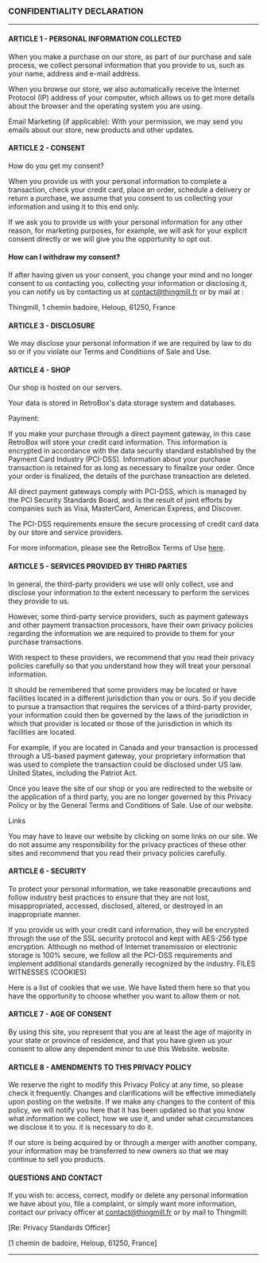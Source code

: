 ### CONFIDENTIALITY DECLARATION

----

#### ARTICLE 1 - PERSONAL INFORMATION COLLECTED

When you make a purchase on our store, as part of our purchase and sale process, we collect personal information that you provide to us, such as your name, address and e-mail address.

When you browse our store, we also automatically receive the Internet Protocol (IP) address of your computer, which allows us to get more details about the browser and the operating system you are using.

Email Marketing (if applicable): With your permission, we may send you emails about our store, new products and other updates.


#### ARTICLE 2 - CONSENT

How do you get my consent?

When you provide us with your personal information to complete a transaction, check your credit card, place an order, schedule a delivery or return a purchase, we assume that you consent to us collecting your information and using it to this end only.

If we ask you to provide us with your personal information for any other reason, for marketing purposes, for example, we will ask for your explicit consent directly or we will give you the opportunity to opt out.


#### How can I withdraw my consent?

If after having given us your consent, you change your mind and no longer consent to us contacting you, collecting your information or disclosing it, you can notify us by contacting us at contact@thingmill.fr or by mail at :

Thingmill, 1 chemin badoire, Heloup, 61250, France


#### ARTICLE 3 - DISCLOSURE

We may disclose your personal information if we are required by law to do so or if you violate our Terms and Conditions of Sale and Use.


#### ARTICLE 4 - SHOP

Our shop is hosted on our servers.

Your data is stored in RetroBox's data storage system and databases.

Payment:

If you make your purchase through a direct payment gateway, in this case RetroBox will store your credit card information. This information is encrypted in accordance with the data security standard established by the Payment Card Industry (PCI-DSS). Information about your purchase transaction is retained for as long as necessary to finalize your order. Once your order is finalized, the details of the purchase transaction are deleted.

All direct payment gateways comply with PCI-DSS, which is managed by the PCI Security Standards Board, and is the result of joint efforts by companies such as Visa, MasterCard, American Express, and Discover.

The PCI-DSS requirements ensure the secure processing of credit card data by our store and service providers.

For more information, please see the RetroBox Terms of Use [here](/terms).


#### ARTICLE 5 - SERVICES PROVIDED BY THIRD PARTIES


In general, the third-party providers we use will only collect, use and disclose your information to the extent necessary to perform the services they provide to us.

However, some third-party service providers, such as payment gateways and other payment transaction processors, have their own privacy policies regarding the information we are required to provide to them for your purchase transactions.

With respect to these providers, we recommend that you read their privacy policies carefully so that you understand how they will treat your personal information.

It should be remembered that some providers may be located or have facilities located in a different jurisdiction than you or ours. So if you decide to pursue a transaction that requires the services of a third-party provider, your information could then be governed by the laws of the jurisdiction in which that provider is located or those of the jurisdiction in which its facilities are located.

For example, if you are located in Canada and your transaction is processed through a US-based payment gateway, your proprietary information that was used to complete the transaction could be disclosed under US law. United States, including the Patriot Act.

Once you leave the site of our shop or you are redirected to the website or the application of a third party, you are no longer governed by this Privacy Policy or by the General Terms and Conditions of Sale. Use of our website.


Links

You may have to leave our website by clicking on some links on our site. We do not assume any responsibility for the privacy practices of these other sites and recommend that you read their privacy policies carefully.


#### ARTICLE 6 - SECURITY

To protect your personal information, we take reasonable precautions and follow industry best practices to ensure that they are not lost, misappropriated, accessed, disclosed, altered, or destroyed in an inappropriate manner.

If you provide us with your credit card information, they will be encrypted through the use of the SSL security protocol and kept with AES-256 type encryption. Although no method of Internet transmission or electronic storage is 100% secure, we follow all the PCI-DSS requirements and implement additional standards generally recognized by the industry.
FILES WITNESSES (COOKIES)

Here is a list of cookies that we use. We have listed them here so that you have the opportunity to choose whether you want to allow them or not.

#### ARTICLE 7 - AGE OF CONSENT

By using this site, you represent that you are at least the age of majority in your state or province of residence, and that you have given us your consent to allow any dependent minor to use this Website. website.


#### ARTICLE 8 - AMENDMENTS TO THIS PRIVACY POLICY

We reserve the right to modify this Privacy Policy at any time, so please check it frequently. Changes and clarifications will be effective immediately upon posting on the website. If we make any changes to the content of this policy, we will notify you here that it has been updated so that you know what information we collect, how we use it, and under what circumstances we disclose it to you. it is necessary to do it.

If our store is being acquired by or through a merger with another company, your information may be transferred to new owners so that we may continue to sell you products.

#### QUESTIONS AND CONTACT

If you wish to: access, correct, modify or delete any personal information we have about you, file a complaint, or simply want more information, contact our privacy officer at contact@thingmill.fr or by mail to Thingmill:

[Re: Privacy Standards Officer]

[1 chemin de badoire, Heloup, 61250, France]

----

